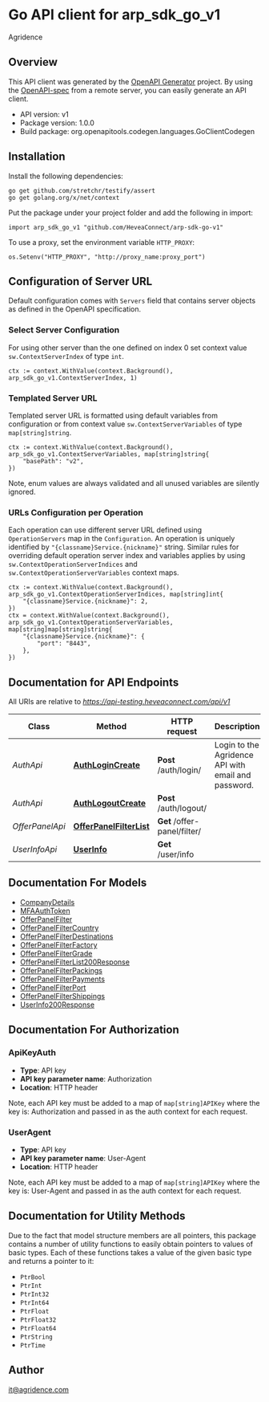# Go API client for arp_sdk_go_v1

Agridence

## Overview
This API client was generated by the [OpenAPI Generator](https://openapi-generator.tech) project.  By using the [OpenAPI-spec](https://www.openapis.org/) from a remote server, you can easily generate an API client.

- API version: v1
- Package version: 1.0.0
- Build package: org.openapitools.codegen.languages.GoClientCodegen

## Installation

Install the following dependencies:

```shell
go get github.com/stretchr/testify/assert
go get golang.org/x/net/context
```

Put the package under your project folder and add the following in import:

```golang
import arp_sdk_go_v1 "github.com/HeveaConnect/arp-sdk-go-v1"
```

To use a proxy, set the environment variable `HTTP_PROXY`:

```golang
os.Setenv("HTTP_PROXY", "http://proxy_name:proxy_port")
```

## Configuration of Server URL

Default configuration comes with `Servers` field that contains server objects as defined in the OpenAPI specification.

### Select Server Configuration

For using other server than the one defined on index 0 set context value `sw.ContextServerIndex` of type `int`.

```golang
ctx := context.WithValue(context.Background(), arp_sdk_go_v1.ContextServerIndex, 1)
```

### Templated Server URL

Templated server URL is formatted using default variables from configuration or from context value `sw.ContextServerVariables` of type `map[string]string`.

```golang
ctx := context.WithValue(context.Background(), arp_sdk_go_v1.ContextServerVariables, map[string]string{
	"basePath": "v2",
})
```

Note, enum values are always validated and all unused variables are silently ignored.

### URLs Configuration per Operation

Each operation can use different server URL defined using `OperationServers` map in the `Configuration`.
An operation is uniquely identified by `"{classname}Service.{nickname}"` string.
Similar rules for overriding default operation server index and variables applies by using `sw.ContextOperationServerIndices` and `sw.ContextOperationServerVariables` context maps.

```golang
ctx := context.WithValue(context.Background(), arp_sdk_go_v1.ContextOperationServerIndices, map[string]int{
	"{classname}Service.{nickname}": 2,
})
ctx = context.WithValue(context.Background(), arp_sdk_go_v1.ContextOperationServerVariables, map[string]map[string]string{
	"{classname}Service.{nickname}": {
		"port": "8443",
	},
})
```

## Documentation for API Endpoints

All URIs are relative to *https://api-testing.heveaconnect.com/api/v1*

Class | Method | HTTP request | Description
------------ | ------------- | ------------- | -------------
*AuthApi* | [**AuthLoginCreate**](docs/AuthApi.md#authlogincreate) | **Post** /auth/login/ | Login to the Agridence API with email and password.
*AuthApi* | [**AuthLogoutCreate**](docs/AuthApi.md#authlogoutcreate) | **Post** /auth/logout/ | 
*OfferPanelApi* | [**OfferPanelFilterList**](docs/OfferPanelApi.md#offerpanelfilterlist) | **Get** /offer-panel/filter/ | 
*UserInfoApi* | [**UserInfo**](docs/UserInfoApi.md#userinfo) | **Get** /user/info | 


## Documentation For Models

 - [CompanyDetails](docs/CompanyDetails.md)
 - [MFAAuthToken](docs/MFAAuthToken.md)
 - [OfferPanelFilter](docs/OfferPanelFilter.md)
 - [OfferPanelFilterCountry](docs/OfferPanelFilterCountry.md)
 - [OfferPanelFilterDestinations](docs/OfferPanelFilterDestinations.md)
 - [OfferPanelFilterFactory](docs/OfferPanelFilterFactory.md)
 - [OfferPanelFilterGrade](docs/OfferPanelFilterGrade.md)
 - [OfferPanelFilterList200Response](docs/OfferPanelFilterList200Response.md)
 - [OfferPanelFilterPackings](docs/OfferPanelFilterPackings.md)
 - [OfferPanelFilterPayments](docs/OfferPanelFilterPayments.md)
 - [OfferPanelFilterPort](docs/OfferPanelFilterPort.md)
 - [OfferPanelFilterShippings](docs/OfferPanelFilterShippings.md)
 - [UserInfo200Response](docs/UserInfo200Response.md)


## Documentation For Authorization



### ApiKeyAuth

- **Type**: API key
- **API key parameter name**: Authorization
- **Location**: HTTP header

Note, each API key must be added to a map of `map[string]APIKey` where the key is: Authorization and passed in as the auth context for each request.


### UserAgent

- **Type**: API key
- **API key parameter name**: User-Agent
- **Location**: HTTP header

Note, each API key must be added to a map of `map[string]APIKey` where the key is: User-Agent and passed in as the auth context for each request.


## Documentation for Utility Methods

Due to the fact that model structure members are all pointers, this package contains
a number of utility functions to easily obtain pointers to values of basic types.
Each of these functions takes a value of the given basic type and returns a pointer to it:

* `PtrBool`
* `PtrInt`
* `PtrInt32`
* `PtrInt64`
* `PtrFloat`
* `PtrFloat32`
* `PtrFloat64`
* `PtrString`
* `PtrTime`

## Author

it@agridence.com

